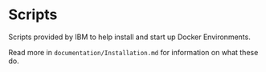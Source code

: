# Scripts

Scripts provided by IBM to help install and start up Docker Environments.

Read more in `documentation/Installation.md` for information on what these do.
